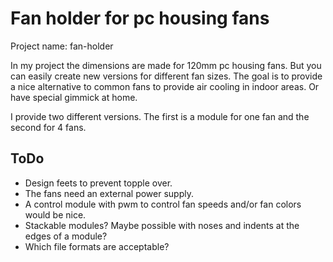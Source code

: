 # Fan holder for pc housing fans
Project name: fan-holder

In my project the dimensions are made for 120mm pc housing fans.
But you can easily create new versions for different fan sizes.
The goal is to provide a nice alternative to common fans to provide air cooling in indoor areas.
Or have special gimmick at home.

I provide two different versions. The first is a module for one fan and the second for 4 fans.

## ToDo
- Design feets to prevent topple over.
- The fans need an external power supply.
- A control module with pwm to control fan speeds and/or fan colors would be nice.
- Stackable modules? Maybe possible with noses and indents at the edges of a module?
- Which file formats are acceptable?
